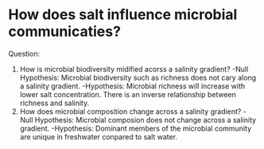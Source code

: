 # How does salt influence microbial communicaties?

Question:

1. How is microbial biodiversity midified acorss a salinity gradient?
   -Null Hypothesis: Microbial biodiversity such as richness does not cary along a salinity gradient.
   -Hypothesis: Microbial richness will increase with lower salt concentration.
                There is an inverse relationship between richness and salinity. 
2. How does microbial composition change across a salinity gradient?
   -Null Hypothesis: Microbial composion does not change across a salinity gradient.
   -Hypothesis: Dominant members of the microbial community are unique in freshwater conpared to salt water.
